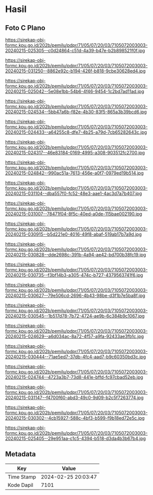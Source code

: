 # Hasil

## Foto C Plano

https://sirekap-obj-formc.kpu.go.id/202b/pemilu/pdpr/71/05/07/20/03/7105072003003-20240215-025305--c0d24864-c51d-4a39-b47e-b2b898521f0f.jpg

https://sirekap-obj-formc.kpu.go.id/202b/pemilu/pdpr/71/05/07/20/03/7105072003003-20240215-031250--8862e92c-b194-426f-b818-9cbe30628ed4.jpg

https://sirekap-obj-formc.kpu.go.id/202b/pemilu/pdpr/71/05/07/20/03/7105072003003-20240215-025042--5e08e1bb-54b6-4f46-9454-1c2bd7ad11ad.jpg

https://sirekap-obj-formc.kpu.go.id/202b/pemilu/pdpr/71/05/07/20/03/7105072003003-20240215-024534--5bb47a6b-f82e-4b30-83f5-865a3b39bcd6.jpg

https://sirekap-obj-formc.kpu.go.id/202b/pemilu/pdpr/71/05/07/20/03/7105072003003-20240215-024433--a64255c8-dfe7-4b25-a79d-7cb65282643c.jpg

https://sirekap-obj-formc.kpu.go.id/202b/pemilu/pdpr/71/05/07/20/03/7105072003003-20240215-024317--46e83184-0169-4995-a308-903512fc2700.jpg

https://sirekap-obj-formc.kpu.go.id/202b/pemilu/pdpr/71/05/07/20/03/7105072003003-20240215-024842--990ac51a-7613-456e-a0f7-0979ed19b514.jpg

https://sirekap-obj-formc.kpu.go.id/202b/pemilu/pdpr/71/05/07/20/03/7105072003003-20240215-031104--dba557f0-fc52-48e3-aae1-4ac3d7a7b407.jpg

https://sirekap-obj-formc.kpu.go.id/202b/pemilu/pdpr/71/05/07/20/03/7105072003003-20240215-031007--78471f04-8f5c-40ed-a0de-115bae002190.jpg

https://sirekap-obj-formc.kpu.go.id/202b/pemilu/pdpr/71/05/07/20/03/7105072003003-20240215-030915--b5d221e0-4016-49f8-abaf-519ab17b7a9d.jpg

https://sirekap-obj-formc.kpu.go.id/202b/pemilu/pdpr/71/05/07/20/03/7105072003003-20240215-030828--dde2698c-391b-4a94-ae42-bd700b38fc19.jpg

https://sirekap-obj-formc.kpu.go.id/202b/pemilu/pdpr/71/05/07/20/03/7105072003003-20240215-030735--f3bf14b3-a305-474c-b727-4379563741f6.jpg

https://sirekap-obj-formc.kpu.go.id/202b/pemilu/pdpr/71/05/07/20/03/7105072003003-20240215-030627--79e506cd-2696-4b43-98be-d3f1b7e5ba8f.jpg

https://sirekap-obj-formc.kpu.go.id/202b/pemilu/pdpr/71/05/07/20/03/7105072003003-20240215-030545--1b517d78-7b72-4724-ae9b-6c384b9c1067.jpg

https://sirekap-obj-formc.kpu.go.id/202b/pemilu/pdpr/71/05/07/20/03/7105072003003-20240215-024629--a6d034ac-8a72-4f57-a9fa-92433ae3fb1c.jpg

https://sirekap-obj-formc.kpu.go.id/202b/pemilu/pdpr/71/05/07/20/03/7105072003003-20240215-030444--71ae5ed7-37db-4fc4-aad7-b9c60350bd3c.jpg

https://sirekap-obj-formc.kpu.go.id/202b/pemilu/pdpr/71/05/07/20/03/7105072003003-20240215-024744--4723a3b7-73d8-441e-bffd-fc97cbad52eb.jpg

https://sirekap-obj-formc.kpu.go.id/202b/pemilu/pdpr/71/05/07/20/03/7105072003003-20240215-031147--f4700f60-abd3-49c0-9d09-b2c5f7263774.jpg

https://sirekap-obj-formc.kpu.go.id/202b/pemilu/pdpr/71/05/07/20/03/7105072003003-20240215-030302--4cb15927-588c-4bf3-b599-f9b18ed72e5c.jpg

https://sirekap-obj-formc.kpu.go.id/202b/pemilu/pdpr/71/05/07/20/03/7105072003003-20240215-025405--29e951aa-c1c5-4394-b518-d3da4b3b67b4.jpg


## Metadata

| Key        | Value               |
| ---------- | ------------------- |
| Time Stamp | 2024-02-25 20:03:47 |
| Kode Dapil | 7101                |



